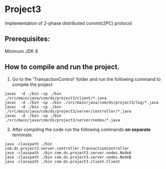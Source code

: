 # Project3
   Implementation of 2-phase distributed commit(2PC) protocol 

## Prerequisites:
   Minimum JDK 8
   
## How to compile and run the project.
1. Go to the 'TransactionControl' folder and run the following command to compile the project
```
javac  -d ./bin -cp ./bin ./src/main/java/com/ds/project3/client/*.java
javac  -d ./bin -cp ./bin ./src/main/java/com/ds/project3/log/*.java
javac  -d ./bin -cp ./bin ./src/main/java/com/ds/project3/server/controller/*.java
javac  -d ./bin -cp ./bin ./src/main/java/com/ds/project3/server/nodes/*.java
```
2. After compiling the code run the following commands <B> on separate</B> terminals:
```
java -classpath ./bin com.ds.project3.server.controller.TransactionController
java -classpath ./bin com.ds.project3.server.nodes.NodeA
java -classpath ./bin com.ds.project3.server.nodes.NodeB
java -classpath ./bin com.ds.project3.client.Client
```
